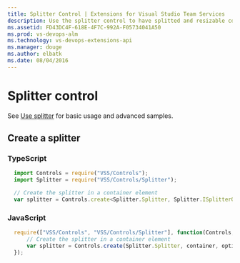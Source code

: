 ```yaml
---
title: Splitter Control | Extensions for Visual Studio Team Services
description: Use the splitter control to have splitted and resizable containers for other controls in your app for Visual Studio Team Services.
ms.assetid: FD43DC4F-618E-4F7C-992A-F05734041A50
ms.prod: vs-devops-alm
ms.technology: vs-devops-extensions-api
ms.manager: douge
ms.author: elbatk
ms.date: 08/04/2016
---
```


# Splitter control

See [Use splitter](../../../develop/ui-controls/splittero.md) for basic usage and advanced samples.

## Create a splitter

### TypeScript
``` javascript
  import Controls = require("VSS/Controls");
  import Splitter = require("VSS/Controls/Splitter");

  // Create the splitter in a container element
  var splitter = Controls.create<Splitter.Splitter, Splitter.ISplitterOptions>(Splitter.Splitter, container, options);
```

### JavaScript
``` javascript
  require(["VSS/Controls", "VSS/Controls/Splitter"], function(Controls, Splitter) {
      // Create the splitter in a container element
      var splitter = Controls.create(Splitter.Splitter, container, options);
  });
```


